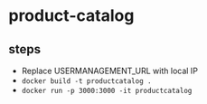 # product-catalog

## steps

- Replace USERMANAGEMENT_URL with local IP
- `docker build -t productcatalog .`
- `docker run -p 3000:3000 -it productcatalog`
